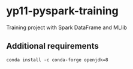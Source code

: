 # yp11-pyspark-training
Training project with Spark DataFrame and MLlib

## Additional requirements

`conda install -c conda-forge openjdk=8`